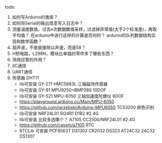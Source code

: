 ﻿todo:
1. 如何写Arduino的类库？
2. 如何将Serial的输出信息写入日志中？
3. 测量温度数值，过去n次数据数值采样，过滤掉异常值(大于2个标准差)，再取平均值？
 在ardunio中进行这样的计算是否何时？ ardunio的队列数据结构实现和数学函数？
4.  超声波，不是直接除以声速，而是58？
5. H桥电路，L298N，模块比单独的零件多了哪些东西？
6. 场效应管的作用？
7. IIC通信
8. UART通信
9. 传感器
    DHT11
    * lib可安装
    GY-271 HMC5883L 三轴磁场传感器
    * lib可安装
    GY-91 MPU9250+BMP280 10DOF
    * lib可安装
    GY-521 MPU-6050 三轴加速度陀螺仪 6DOF
    * https://playground.arduino.cc/Main/MPU-6050
    * https://github.com/jarzebski/Arduino-MPU6050
    TCS3200 颜色识别
    * lib可安装
    NRF24L01 SI24R1 D1B2  #2.4G
    * lib可安装 比较多选哪个？
    A7105 CC2500/NRF24L01 #2.4G
    * https://github.com/cassm/a7105
    RTC
    * RTCLib 可安装
        PCF8563T
        DS1302 CR2032
        DS323 AT24C32
        24C32 DS1307




